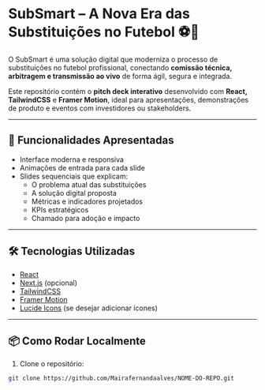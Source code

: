 # SubSmart – A Nova Era das Substituições no Futebol ⚽📲

O SubSmart é uma solução digital que moderniza o processo de substituições no futebol profissional, conectando **comissão técnica, arbitragem e transmissão ao vivo** de forma ágil, segura e integrada.

Este repositório contém o **pitch deck interativo** desenvolvido com **React, TailwindCSS** e **Framer Motion**, ideal para apresentações, demonstrações de produto e eventos com investidores ou stakeholders.

---

## 🚀 Funcionalidades Apresentadas

- Interface moderna e responsiva
- Animações de entrada para cada slide
- Slides sequenciais que explicam:
  - O problema atual das substituições
  - A solução digital proposta
  - Métricas e indicadores projetados
  - KPIs estratégicos
  - Chamado para adoção e impacto

---

## 🛠️ Tecnologias Utilizadas

- [React](https://reactjs.org/)
- [Next.js](https://nextjs.org/) (opcional)
- [TailwindCSS](https://tailwindcss.com/)
- [Framer Motion](https://www.framer.com/motion/)
- [Lucide Icons](https://lucide.dev/) (se desejar adicionar ícones)

---

## 📦 Como Rodar Localmente

1. Clone o repositório:
```bash
git clone https://github.com/Mairafernandaalves/NOME-DO-REPO.git
